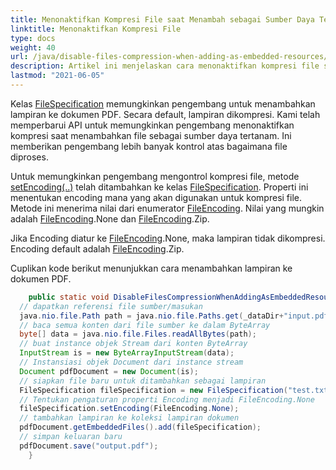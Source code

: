 ```yaml
---
title: Menonaktifkan Kompresi File saat Menambah sebagai Sumber Daya Tertanam
linktitle: Menonaktifkan Kompresi File
type: docs
weight: 40
url: /java/disable-files-compression-when-adding-as-embedded-resources/
description: Artikel ini menjelaskan cara menonaktifkan kompresi file saat Menambah sebagai Sumber Daya Tertanam
lastmod: "2021-06-05"
---
```


Kelas [FileSpecification](https://reference.aspose.com/pdf/java/com.aspose.pdf/FileSpecification) memungkinkan pengembang untuk menambahkan lampiran ke dokumen PDF. Secara default, lampiran dikompresi. Kami telah memperbarui API untuk memungkinkan pengembang menonaktifkan kompresi saat menambahkan file sebagai sumber daya tertanam. Ini memberikan pengembang lebih banyak kontrol atas bagaimana file diproses.

Untuk memungkinkan pengembang mengontrol kompresi file, metode [setEncoding(..)](https://reference.aspose.com/pdf/java/com.aspose.pdf/FileSpecification#setEncoding-int-) telah ditambahkan ke kelas [FileSpecification](https://reference.aspose.com/pdf/java/com.aspose.pdf/FileSpecification).
 Properti ini menentukan encoding mana yang akan digunakan untuk kompresi file. Metode ini menerima nilai dari enumerator [FileEncoding](https://reference.aspose.com/pdf/java/com.aspose.pdf/FileEncoding). Nilai yang mungkin adalah [FileEncoding](https://reference.aspose.com/pdf/java/com.aspose.pdf/FileEncoding).None dan [FileEncoding](https://reference.aspose.com/pdf/java/com.aspose.pdf/FileEncoding).Zip.

Jika Encoding diatur ke [FileEncoding](https://reference.aspose.com/pdf/java/com.aspose.pdf/FileEncoding).None, maka lampiran tidak dikompresi. Encoding default adalah [FileEncoding](https://reference.aspose.com/pdf/java/com.aspose.pdf/FileEncoding).Zip.

Cuplikan kode berikut menunjukkan cara menambahkan lampiran ke dokumen PDF.

```java
    public static void DisableFilesCompressionWhenAddingAsEmbeddedResources() throws IOException{
  // dapatkan referensi file sumber/masukan
  java.nio.file.Path path = java.nio.file.Paths.get(_dataDir+"input.pdf");
  // baca semua konten dari file sumber ke dalam ByteArray
  byte[] data = java.nio.file.Files.readAllBytes(path);
  // buat instance objek Stream dari konten ByteArray
  InputStream is = new ByteArrayInputStream(data);
  // Instansiasi objek Document dari instance stream
  Document pdfDocument = new Document(is);
  // siapkan file baru untuk ditambahkan sebagai lampiran
  FileSpecification fileSpecification = new FileSpecification("test.txt", "Sample text file");
  // Tentukan pengaturan properti Encoding menjadi FileEncoding.None
  fileSpecification.setEncoding(FileEncoding.None);
  // tambahkan lampiran ke koleksi lampiran dokumen
  pdfDocument.getEmbeddedFiles().add(fileSpecification);
  // simpan keluaran baru
  pdfDocument.save("output.pdf");
    }
```
